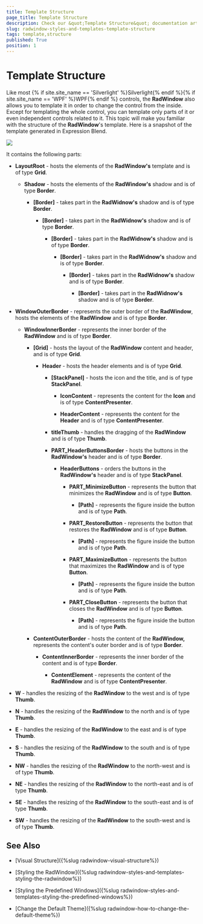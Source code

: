 ```yaml
---
title: Template Structure
page_title: Template Structure
description: Check our &quot;Template Structure&quot; documentation article for the RadWindow {{ site.framework_name }} control.
slug: radwindow-styles-and-templates-template-structure
tags: template,structure
published: True
position: 1
---
```


# Template Structure

Like most {% if site.site_name == 'Silverlight' %}Silverlight{% endif %}{% if site.site_name == 'WPF' %}WPF{% endif %} controls, the __RadWindow__ also allows you to template it in order to change the control from the inside. Except for templating the whole control, you can template only parts of it or even independent controls related to it. This topic will make you familiar with the structure of the __RadWindow__'s template. Here is a snapshot of the template generated in Expression Blend.

![](images/RadWindow_Styles_and_Templates_Template_Structure_01.png)

It contains the following parts:

* __LayoutRoot__ - hosts the elements of the __RadWindow's__ template and is of type __Grid__.

	* __Shadow__ - hosts the elements of the __RadWindow's__ shadow and is of type __Border__.

		* __[Border]__ - takes part in the __RadWidnow's__ shadow and is of type __Border__.

			* __[Border]__ - takes part in the __RadWidnow's__ shadow and is of type __Border__.

				* __[Border]__ - takes part in the __RadWidnow's__ shadow and is of type __Border__.

					* __[Border]__ - takes part in the __RadWidnow's__ shadow and is of type __Border__.

						* __[Border]__ - takes part in the __RadWidnow's__ shadow and is of type __Border__.

							* __[Border]__ - takes part in the __RadWidnow's__ shadow and is of type __Border__.

* __WindowOuterBorder__ - represents the outer border of the __RadWindow__, hosts the elements of the __RadWindow__ and is of type __Border__.

	* __WindowInnerBorder__ - represents the inner border of the __RadWindow__ and is of type __Border__.

		* __[Grid]__ - hosts the layout of the __RadWindow__ content and header, and is of type __Grid__.

			* __Header__ - hosts the header elements and is of type __Grid__.

				* __[StackPanel]__ - hosts the icon and the title, and is of type __StackPanel__.

					* __IconContent__ - represents the content for the __Icon__ and is of type __ContentPresenter__.

					* __HeaderContent__ - represents the content for the __Header__ and is of type __ContentPresenter__.

				* __titleThumb__ - handles the dragging of the __RadWindow__ and is of type __Thumb__.

				* __PART_HeaderButtonsBorder__ - hosts the buttons in the __RadWindow's__ header and is of type __Border__.

					* __HeaderButtons__ - orders the buttons in the __RadWindow's__ header and is of type __StackPanel__.

						* __PART_MinimizeButton__ - represents the button that minimizes the __RadWindow__ and is of type __Button__.

							* __[Path]__ - represents the figure inside the button and is of type __Path__.

						* __PART_RestoreButton__ - represents the button that restores the __RadWindow__ and is of type __Button__.

							* __[Path]__ - represents the figure inside the button and is of type __Path__.

						* __PART_MaximizeButton__ - represents the button that maximizes the __RadWindow__ and is of type __Button__.

							* __[Path]__ - represents the figure inside the button and is of type __Path__.

						* __PART_CloseButton__ - represents the button that closes the __RadWindow__ and is of type __Button__.

							* __[Path]__ - represents the figure inside the button and is of type __Path__.

		* __ContentOuterBorder__ - hosts the content of the __RadWindow,__  represents the content's outer border and is of type __Border__.

			* __ContentInnerBorder__ - represents the inner border of the content and is of type __Border__.

				* __ContentElement__ - represents the content of the __RadWindow__ and is of type __ContentPresenter__.

* __W__ - handles the resizing of the __RadWindow__ to the west and is of type __Thumb__.

* __N__ - handles the resizing of the __RadWindow__ to the north and is of type __Thumb__.

* __E__ - handles the resizing of the __RadWindow__ to the east and is of type __Thumb__.

* __S__ - handles the resizing of the __RadWindow__ to the south and is of type __Thumb__.

* __NW__ - handles the resizing of the __RadWindow__ to the north-west and is of type __Thumb__.

* __NE__ - handles the resizing of the __RadWindow__ to the north-east and is of type __Thumb__.

* __SE__ - handles the resizing of the __RadWindow__ to the south-east and is of type __Thumb__.

* __SW__ - handles the resizing of the __RadWindow__ to the south-west and is of type __Thumb__.

## See Also

 * [Visual Structure]({%slug radwindow-visual-structure%})

 * [Styling the RadWindow]({%slug radwindow-styles-and-templates-styling-the-radwindow%})

 * [Styling the Predefined Windows]({%slug radwindow-styles-and-templates-styling-the-predefined-windows%})

 * [Change the Default Theme]({%slug radwindow-how-to-change-the-default-theme%})

